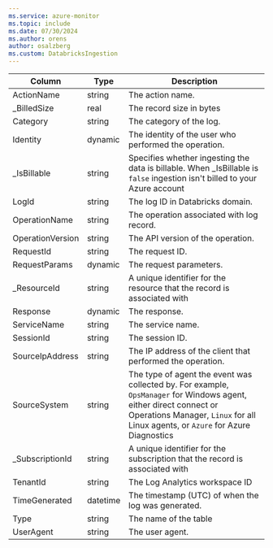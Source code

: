 ```yaml
---
ms.service: azure-monitor
ms.topic: include
ms.date: 07/30/2024
ms.author: orens
author: osalzberg
ms.custom: DatabricksIngestion
---
```



| Column | Type | Description |
|---|---|---|
| ActionName | string | The action name. |
| _BilledSize | real | The record size in bytes |
| Category | string | The category of the log. |
| Identity | dynamic | The identity of the user who performed the operation. |
| _IsBillable | string | Specifies whether ingesting the data is billable. When _IsBillable is `false` ingestion isn't billed to your Azure account |
| LogId | string | The log ID in Databricks domain. |
| OperationName | string | The operation associated with log record. |
| OperationVersion | string | The API version of the operation. |
| RequestId | string | The request ID. |
| RequestParams | dynamic | The request parameters. |
| _ResourceId | string | A unique identifier for the resource that the record is associated with |
| Response | dynamic | The response. |
| ServiceName | string | The service name. |
| SessionId | string | The session ID. |
| SourceIpAddress | string | The IP address of the client that performed the operation. |
| SourceSystem | string | The type of agent the event was collected by. For example, `OpsManager` for Windows agent, either direct connect or Operations Manager, `Linux` for all Linux agents, or `Azure` for Azure Diagnostics |
| _SubscriptionId | string | A unique identifier for the subscription that the record is associated with |
| TenantId | string | The Log Analytics workspace ID |
| TimeGenerated | datetime | The timestamp (UTC) of when the log was generated. |
| Type | string | The name of the table |
| UserAgent | string | The user agent. |
